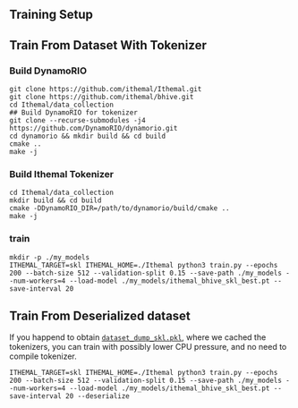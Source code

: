 ## Training Setup

## Train From Dataset With Tokenizer

### Build DynamoRIO
```
git clone https://github.com/ithemal/Ithemal.git
git clone https://github.com/ithemal/bhive.git
cd Ithemal/data_collection
## Build DynamoRIO for tokenizer
git clone --recurse-submodules -j4 https://github.com/DynamoRIO/dynamorio.git
cd dynamorio && mkdir build && cd build
cmake ..
make -j
```

### Build Ithemal Tokenizer
```
cd Ithemal/data_collection
mkdir build && cd build
cmake -DDynamoRIO_DIR=/path/to/dynamorio/build/cmake ..
make -j
```

### train
```
mkdir -p ./my_models
ITHEMAL_TARGET=skl ITHEMAL_HOME=./Ithemal python3 train.py --epochs 200 --batch-size 512 --validation-split 0.15 --save-path ./my_models --num-workers=4 --load-model ./my_models/ithemal_bhive_skl_best.pt --save-interval 20
```


## Train From Deserialized dataset

If you happend to obtain [`dataset_dump_skl.pkl`](https://uofi.box.com/s/05r8ek8wjaw81mr07xriemskk9qktzhj), where we cached the tokenizers, you can train with possibly lower CPU pressure, and no need to compile tokenizer.
```
ITHEMAL_TARGET=skl ITHEMAL_HOME=./Ithemal python3 train.py --epochs 200 --batch-size 512 --validation-split 0.15 --save-path ./my_models --num-workers=4 --load-model ./my_models/ithemal_bhive_skl_best.pt --save-interval 20 --deserialize
```
